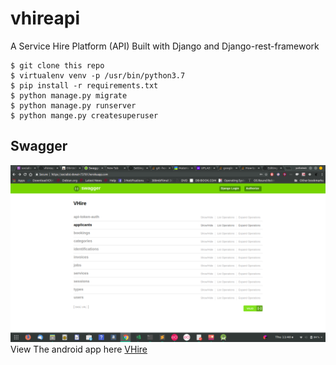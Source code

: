 # vhireapi

A Service Hire Platform (API) Built with Django and Django-rest-framework
```
$ git clone this repo
$ virtualenv venv -p /usr/bin/python3.7
$ pip install -r requirements.txt
$ python manage.py migrate
$ python manage.py runserver
$ python mange.py createsuperuser

```

## Swagger
![](swagger.png)
View The android app here [VHire](https://github.com/othreecodes/vhire)
